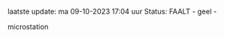 laatste update: 
ma 09-10-2023 17:04   uur 
Status: FAALT - geel - 
<div class="service Y">microstation</div>